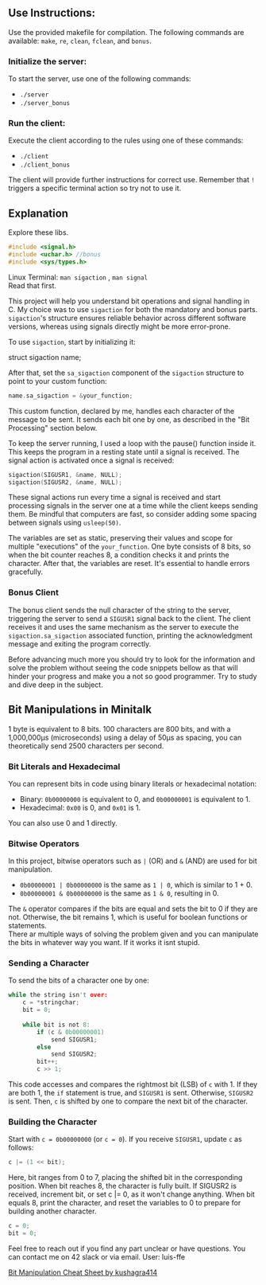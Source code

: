 ## Use Instructions:

Use the provided makefile for compilation. The following commands are available: `make`, `re`, `clean`, `fclean`, and `bonus`.

### Initialize the server:

To start the server, use one of the following commands:

- `./server`
- `./server_bonus`

### Run the client:

Execute the client according to the rules using one of these commands:

- `./client`
- `./client_bonus`

The client will provide further instructions for correct use.
Remember that `!` triggers a specific terminal action so try not to use it.

## Explanation

Explore these libs.
```c
#include <signal.h>
#include <uchar.h> //bonus
#include <sys/types.h>
```


Linux Terminal: `man sigaction` , `man signal` \
Read that first. 


This project will help you understand bit operations and signal handling in C. My choice was to use `sigaction` for both the mandatory and bonus parts. `sigaction`'s structure ensures reliable behavior across different software versions, whereas using signals directly might be more error-prone.

To use `sigaction`, start by initializing it:

struct sigaction name;

After that, set the `sa_sigaction` component of the `sigaction` structure to point to your custom function:

```c
name.sa_sigaction = &your_function;
```

This custom function, declared by me, handles each character of the message to be sent. It sends each bit one by one, as described in the "Bit Processing" section below.

To keep the server running, I used a loop with the pause() function inside it. This keeps the program in a resting state until a signal is received. The signal action is activated once a signal is received:

```C
sigaction(SIGUSR1, &name, NULL);
sigaction(SIGUSR2, &name, NULL);
```

These signal actions run every time a signal is received and start processing signals in the server one at a time while the client keeps sending them. Be mindful that computers are fast, so consider adding some spacing between signals using `usleep(50)`.

The variables are set as static, preserving their values and scope for multiple "executions" of the `your_function`. One byte consists of 8 bits, so when the bit counter reaches 8, a condition checks it and prints the character. After that, the variables are reset. It's essential to handle errors gracefully.

### Bonus Client

The bonus client sends the null character of the string to the server, triggering the server to send a `SIGUSR1` signal back to the client. The client receives it and uses the same mechanism as the server to execute the `sigaction.sa_sigaction` associated function, printing the acknowledgment message and exiting the program correctly.

Before advancing much more you should try to look for the information and solve the problem without seeing the code snippets bellow as that will hinder your progress and make you a not so good programmer. Try to study and dive deep in the subject.

## Bit Manipulations in Minitalk

1 byte is equivalent to 8 bits. 100 characters are 800 bits, and with a 1,000,000μs (microseconds) using a delay of 50μs as spacing, you can theoretically send 2500 characters per second.

### Bit Literals and Hexadecimal

You can represent bits in code using binary literals or hexadecimal notation:

- Binary: `0b00000000` is equivalent to 0, and `0b00000001` is equivalent to 1.
- Hexadecimal: `0x00` is 0, and `0x01` is 1.

You can also use 0 and 1 directly.

### Bitwise Operators

In this project, bitwise operators such as `|` (OR) and `&` (AND) are used for bit manipulation.

- `0b00000001 | 0b00000000` is the same as `1 | 0`, which is similar to 1 + 0.
- `0b00000001 & 0b00000000` is the same as `1 & 0`, resulting in 0.

The `&` operator compares if the bits are equal and sets the bit to 0 if they are not. Otherwise, the bit remains 1, which is useful for boolean functions or statements. \
There ar multiple ways of solving the problem given and you can manipulate the bits in whatever way you want. If it works it isnt stupid.
### Sending a Character

To send the bits of a character one by one:

```c
while the string isn't over:
    c = *stringchar;
    bit = 0;
    
    while bit is not 8:
        if (c & 0b00000001)
            send SIGUSR1;
        else
            send SIGUSR2;
        bit++;
        c >> 1;
```

This code accesses and compares the rightmost bit (LSB) of `c` with 1. If they are both 1, the `if` statement is true, and `SIGUSR1` is sent. Otherwise, `SIGUSR2` is sent. Then, `c` is shifted by one to compare the next bit of the character.

### Building the Character

Start with `c = 0b00000000` (or `c = 0`). If you receive `SIGUSR1`, update `c` as follows:

```c
c |= (1 << bit);
```

Here, bit ranges from 0 to 7, placing the shifted bit in the corresponding position. When bit reaches 8, the character is fully built. If SIGUSR2 is received, increment bit, or set c |= 0, as it won't change anything. When bit equals 8, print the character, and reset the variables to 0 to prepare for building another character.

```c
c = 0;
bit = 0;
```

Feel free to reach out if you find any part unclear or have questions. You can contact me on 42 slack or via email. User: luis-ffe

[Bit Manipulation Cheat Sheet by kushagra414](https://github.com/kushagra414/Dynamic-Programming/blob/master/Bit%20Manipulation%20Cheat%20Sheet.md)

